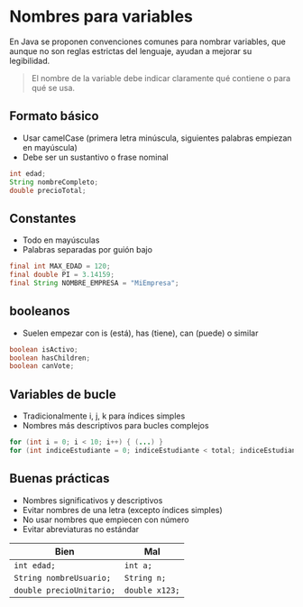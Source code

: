 # Nombres para variables

En Java se proponen convenciones comunes para nombrar variables, que aunque no son reglas estrictas del lenguaje, ayudan a mejorar su legibilidad.

> El nombre de la variable debe indicar claramente qué contiene o para qué se usa.

## Formato básico

- Usar camelCase (primera letra minúscula, siguientes palabras empiezan en mayúscula)
- Debe ser un sustantivo o frase nominal

```java
int edad;
String nombreCompleto;
double precioTotal;
```

## Constantes

- Todo en mayúsculas
- Palabras separadas por guión bajo

```java
final int MAX_EDAD = 120;
final double PI = 3.14159;
final String NOMBRE_EMPRESA = "MiEmpresa";
```

## booleanos

- Suelen empezar con is (está), has (tiene), can (puede) o similar

```java
boolean isActivo;
boolean hasChildren;
boolean canVote;
```

## Variables de bucle

- Tradicionalmente i, j, k para índices simples
- Nombres más descriptivos para bucles complejos

```java
for (int i = 0; i < 10; i++) { (...) }  
for (int indiceEstudiante = 0; indiceEstudiante < total; indiceEstudiante++) { (...) }  
```

## Buenas prácticas

- Nombres significativos y descriptivos
- Evitar nombres de una letra (excepto índices simples)
- No usar nombres que empiecen con número
- Evitar abreviaturas no estándar

|Bien|Mal|
|-|-|
|`int edad;`|`int a;`|
|`String nombreUsuario;`|`String n;`|
|`double precioUnitario;`|`double x123;`|
